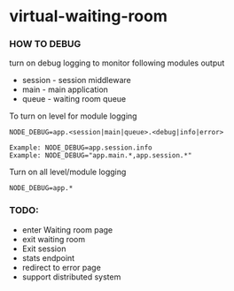 # virtual-waiting-room


### HOW TO DEBUG
turn on debug logging to monitor following modules output
* session - session middleware
* main - main application
* queue - waiting room queue

To turn on level for module logging 
```
NODE_DEBUG=app.<session|main|queue>.<debug|info|error>

Example: NODE_DEBUG=app.session.info
Example: NODE_DEBUG="app.main.*,app.session.*"
```

Turn on all level/module logging
```
NODE_DEBUG=app.*
```

### TODO:
* enter Waiting room page
* exit waiting room 
* Exit session
* stats endpoint
* redirect to error page
* support distributed system
